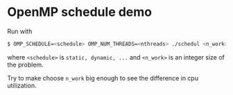 # OpenMP schedule demo

Run with
```bash
$ OMP_SCHEDULE=<schedule> OMP_NUM_THREADS=<nthreads> ./schedul <n_work>
```

where `<schedule>` is `static, dynamic, ...` and `<n_work>` is an integer size of the
problem.

Try to make choose `n_work` big enough to see the difference in cpu utilization.
